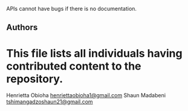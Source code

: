 APIs cannot have bugs if there is no documentation.

## Authors
# This file lists all individuals having contributed content to the repository.

Henrietta Obioha <henriettaobioha1@gmail.com>
Shaun Madabeni <tshimangadzoshaun21@gmail.com>

